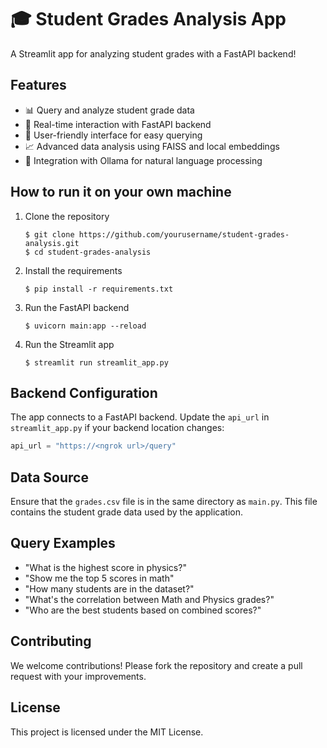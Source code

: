 # 🎓 Student Grades Analysis App

A Streamlit app for analyzing student grades with a FastAPI backend!


## Features

- 📊 Query and analyze student grade data
- 🔗 Real-time interaction with FastAPI backend
- 👥 User-friendly interface for easy querying
- 📈 Advanced data analysis using FAISS and local embeddings
- 🤖 Integration with Ollama for natural language processing

## How to run it on your own machine

1. Clone the repository

   ```
   $ git clone https://github.com/yourusername/student-grades-analysis.git
   $ cd student-grades-analysis
   ```

2. Install the requirements

   ```
   $ pip install -r requirements.txt
   ```

3. Run the FastAPI backend

   ```
   $ uvicorn main:app --reload
   ```

4. Run the Streamlit app

   ```
   $ streamlit run streamlit_app.py
   ```

## Backend Configuration

The app connects to a FastAPI backend. Update the `api_url` in `streamlit_app.py` if your backend location changes:

```python
api_url = "https://<ngrok url>/query"
```

## Data Source

Ensure that the `grades.csv` file is in the same directory as `main.py`. This file contains the student grade data used by the application.

## Query Examples

- "What is the highest score in physics?"
- "Show me the top 5 scores in math"
- "How many students are in the dataset?"
- "What's the correlation between Math and Physics grades?"
- "Who are the best students based on combined scores?"

## Contributing

We welcome contributions! Please fork the repository and create a pull request with your improvements.

## License

This project is licensed under the MIT License.


